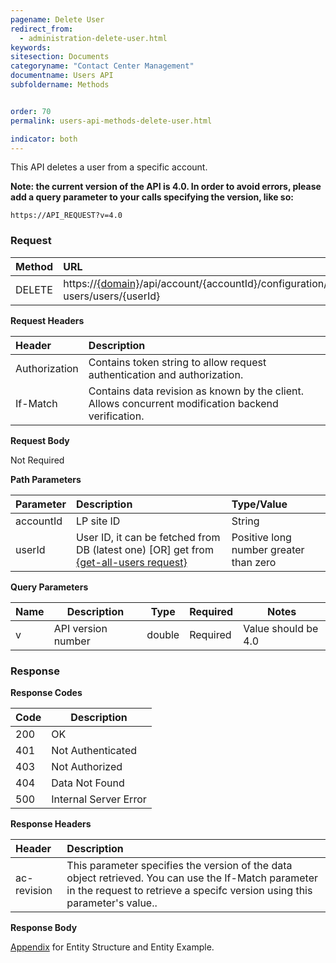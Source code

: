 ```yaml
---
pagename: Delete User
redirect_from:
  - administration-delete-user.html
keywords:
sitesection: Documents
categoryname: "Contact Center Management"
documentname: Users API
subfoldername: Methods


order: 70
permalink: users-api-methods-delete-user.html

indicator: both
---
```


This API deletes a user from a specific account.

**Note: the current version of the API is 4.0. In order to avoid errors, please add a query parameter to your calls specifying the version, like so:**

```
https://API_REQUEST?v=4.0
```

### Request

| Method|      URL|  
 |:--------  |:---  |
 |DELETE|  https://[{domain}](/agent-domain-domain-api.html)/api/account/{accountId}/configuration/le-users/users/{userId} |

**Request Headers**

 |Header         |Description  |
 |:------|        :--------  |
 |Authorization|  Contains token string to allow request authentication and authorization.  |
 |If-Match|  Contains data revision as known by the client. Allows concurrent modification backend verification.  |

**Request Body**

Not Required

**Path Parameters**

 |Parameter|  Description|  Type/Value |
 |:------    |:--------    |:--------|
 |accountId|  LP site ID|   String |
 |userId  | User ID, it can be fetched from DB (latest one) [OR] get from [{get-all-users request}](/users-api-methods-get-all-users.html) | Positive long number greater than zero |
 
**Query Parameters**

 | Name            | Description                       | Type    | Required  | Notes                                                |
 |-----------------|-----------------------------------|---------|-----------|------------------------------------------------------|
 | v               | API version number                | double  | Required  | Value should be 4.0                                  |

### Response

**Response Codes** 

| Code | Description           |
|------|-----------------------|
| 200  | OK                    |
| 401  | Not Authenticated     |
| 403  | Not Authorized        |
| 404  | Data Not Found        |
| 500  | Internal Server Error |

**Response Headers**

 |Header  |Description |
| :-------  | :-----  |
| ac-revision | This parameter specifies the version of the data object retrieved. You can use the If-Match parameter in the request to retrieve a specifc version using this parameter's value.. | 

**Response Body**

[Appendix](administration-users-appendix.html) for Entity Structure and Entity Example.
